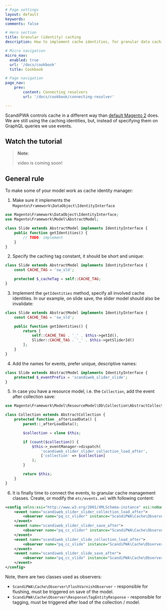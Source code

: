 ```yaml
---
# Page settings
layout: default
keywords:
comments: false

# Hero section
title: Granular (identity) caching
description: How to implement cache identities, for granular data caching!

# Micro navigation
micro_nav:
  enabled: true
  url: '/docs/cookbook'
  title: Cookbook

# Page navigation
page_nav:
    prev:
        content: Connecting resolvers
        url: '/docs/cookbook/connecting-resolver'

---
```


ScandiPWA controls cache in a different way than [default Magento 2](https://devdocs.magento.com/guides/v2.3/graphql/develop/create-graphqls-file.html#query-caching) does. We are still using the caching identities, but, instead of specifying them on GraphQL queries we use events.

## Watch the tutorial

> **Note**:
>
> video is coming soon!

## General rule

To make some of your model work as cache identity manager:

1. Make sure it implements the `Magento\Framework\DataObject\IdentityInterface`

```php
use Magento\Framework\DataObject\IdentityInterface;
use Magento\Framework\Model\AbstractModel;

class Slide extends AbstractModel implements IdentityInterface {
    public function getIdentities() {
        // TODO: implement
    }
}
```

2. Specify the caching tag constant, it should be short and unique:

```php
class Slide extends AbstractModel implements IdentityInterface {
    const CACHE_TAG = 'sw_sld';

    protected $_cacheTag = self::CACHE_TAG;
}
```

3. Implement the `getIdentities` method, specify all involved cache identities. In our example, on slide save, the slider model should also be invalidate:

```php
class Slide extends AbstractModel implements IdentityInterface {
    const CACHE_TAG = 'sw_sld';

    public function getIdentities() {
        return [
            self::CACHE_TAG . '_' . $this->getId(),
            Slider::CACHE_TAG . '_' . $this->getSliderId()
        ];
    }
}
```

4. Add the names for events, prefer unique, descriptive names:

```php
class Slide extends AbstractModel implements IdentityInterface {
    protected $_eventPrefix = 'scandiweb_slider_slide';
}
```

5. In case you have a resource model, i.e. the `Collection`, add the event after collection save:

```php
use Magento\Framework\Model\ResourceModel\Db\Collection\AbstractCollection;

class Collection extends AbstractCollection {
    protected function _afterLoadData() {
        parent::_afterLoadData();

        $collection = clone $this;

        if (count($collection)) {
            $this->_eventManager->dispatch(
                'scandiweb_slider_slider_collection_load_after',
                ['collection' => $collection]
            );
        }

        return $this;
    }
}
```

6. It is finally time to connect the events, to granular cache management classes. Create, or modify the `etc/events.xml` with following content:

```xml
<config xmlns:xsi="http://www.w3.org/2001/XMLSchema-instance" xsi:noNamespaceSchemaLocation="urn:magento:framework:Event/etc/events.xsd">
    <event name="scandiweb_slider_slider_collection_load_after">
        <observer name="pq_cc_slider" instance="ScandiPWA\Cache\Observer\Response\TagEntityResponse"/>
    </event>
    <event name="scandiweb_slider_slider_save_after">
        <observer name="pq_cc_slider" instance="ScandiPWA\Cache\Observer\FlushVarnishObserver"/>
    </event>
    <event name="scandiweb_slider_slide_collection_load_after">
        <observer name="pq_cc_slide" instance="ScandiPWA\Cache\Observer\Response\TagEntityResponse"/>
    </event>
    <event name="scandiweb_slider_slide_save_after">
        <observer name="pq_cc_slide" instance="ScandiPWA\Cache\Observer\FlushVarnishObserver"/>
    </event>
</config>
```

Note, there are two classes used as observers:

- `ScandiPWA\Cache\Observer\FlushVarnishObserver` - responsible for flushing, must be triggered on save of the model.
- `ScandiPWA\Cache\Observer\Response\TagEntityResponse` - responsible for tagging, must be triggered after load of the collection / model.


